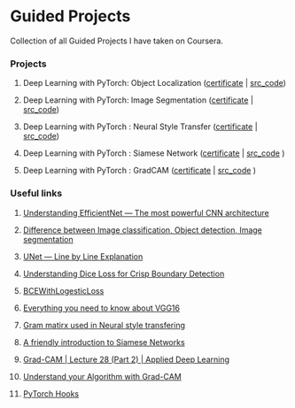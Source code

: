 # Guided Projects

Collection of all Guided Projects I have taken on Coursera.

### Projects

1. Deep Learning with PyTorch: Object Localization ([certificate](https://www.coursera.org/account/accomplishments/verify/DWQYRPVQC59T?utm_source=link&utm_medium=certificate&utm_content=cert_image&utm_campaign=sharing_cta&utm_product=project) | [src_code]())

2. Deep Learning with PyTorch: Image Segmentation ([certificate](https://coursera.org/share/728be630ed33576adb267f5c9456a4bc) | [src_code]())

3. Deep Learning with PyTorch : Neural Style Transfer ([certificate](https://coursera.org/share/73c54bf61b4f4b530cf0a9e4a3247c0d) | [src_code]())

4. Deep Learning with PyTorch : Siamese Network ([certificate](https://coursera.org/share/c4c06b8e89ceb51c17dc8087b7f9bd73) | [src_code]() )

5. Deep Learning with PyTorch : GradCAM ([certificate](https://www.coursera.org/account/accomplishments/verify/B86PLVZ9YF54?utm_source=link&utm_medium=certificate&utm_content=cert_image&utm_campaign=sharing_cta&utm_product=project) | [src_code]() )

### Useful links

1. [Understanding EfficientNet — The most powerful CNN architecture](https://medium.com/mlearning-ai/understanding-efficientnet-the-most-powerful-cnn-architecture-eaeb40386fad)

2. [Difference between Image classification, Object detection, Image segmentation](https://medium.com/analytics-vidhya/image-classification-vs-object-detection-vs-image-segmentation-f36db85fe81)

3. [UNet — Line by Line Explanation](https://towardsdatascience.com/unet-line-by-line-explanation-9b191c76baf5)

4. [Understanding Dice Loss for Crisp Boundary Detection](https://medium.com/ai-salon/understanding-dice-loss-for-crisp-boundary-detection-bb30c2e5f62b)

5. [BCEWithLogesticLoss](https://stackoverflow.com/questions/66906884/how-is-pytorchs-class-bcewithlogitsloss-exactly-implemented)

6. [Everything you need to know about VGG16](https://medium.com/@mygreatlearning/everything-you-need-to-know-about-vgg16-7315defb5918)

7. [Gram matirx used in Neural style transfering](https://youtu.be/Elxnzxk-AUk)

8. [A friendly introduction to Siamese Networks](https://towardsdatascience.com/a-friendly-introduction-to-siamese-networks-85ab17522942)

9. [Grad-CAM | Lecture 28 (Part 2) | Applied Deep Learning](https://www.youtube.com/watch?v=nBqdUAYxLjs&ab_channel=MaziarRaissi)

10. [Understand your Algorithm with Grad-CAM](https://towardsdatascience.com/understand-your-algorithm-with-grad-cam-d3b62fce353)

11. [PyTorch Hooks](https://medium.com/analytics-vidhya/pytorch-hooks-5909c7636fb)
